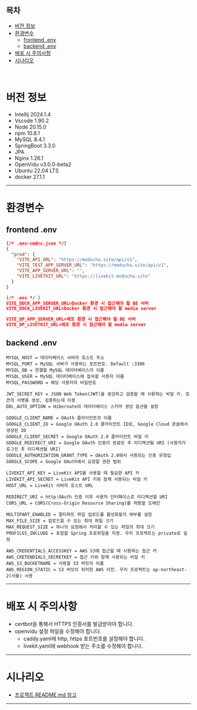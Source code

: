 ## 목차
- [버전 정보](#버전-정보)
- [환경변수](#환경변수)
  - [frontend .env](#frontend-env)
  - [backend .env](#backend-env)
- [배포 시 주의사항](#배포-시-주의사항)
- [시나리오](#시나리오)

<br>

# 버전 정보

- Intellij 2024.1.4
- Vscode 1.90.2
- Node 20.15.0
- npm 10.8.1
- MySQL 8.4.1
- SpringBoot 3.3.0
- JPA
- Nginx 1.26.1
- OpenVidu v3.0.0-beta2
- Ubuntu 22.04 LTS
- docker 27.1.1


---
# 환경변수

## frontend .env
  ```json
  {/* .env-cmdrc.json */}
  {
    "prod": {
      "VITE_API_URL": "https://moducha.site/api/v1",
      "VITE_TEST_APP_SERVER_URL": "https://moducha.site/api/v1",
      "VITE_APP_SERVER_URL": "",
      "VITE_LIVETKIT_URL": "https://livekit.moducha.site"
    }
  }
  
  {/* .env */ }
  VITE_DOCK_APP_SERVER_URL=Docker 환경 시 접근해야 할 BE 서버
  VITE_DOCK_LIVEKIT_URL=Docker 환경 시 접근해야 할 media server

  VITE_DP_APP_SERVER_URL=배포 환경 시 접근해야 할 BE 서버
  VITE_DP_LIVETKIT_URL=배포 환경 시 접근해야 할 media server
  ```

  

## backend .env
```
MYSQL_HOST = 데이터베이스 서버의 호스트 주소
MYSQL_PORT = MySQL 서버가 사용하는 포트번호. Default :3306
MYSQL_DB = 연결할 MySQL 데이터베이스의 이름
MYSQL_USER = MySQL 데이터베이스에 접속할 사용자 이름
MYSQL_PASSWORD = 해당 사용자의 비밀번호

JWT_SECRET_KEY = JSON Web Token(JWT)을 생성하고 검증할 때 사용하는 비밀 키. 토큰의 서명을 생성, 검증하는데 이용
DDL_AUTO_OPTION = Hibernate의 데이터베이스 스키마 생성 옵션을 설정

GOOGLE_CLIENT_NAME = OAuth 클라이언트의 이름
GOOGLE_CLIENT_ID = Google OAuth 2.0 클라이언트 ID로, Google Cloud 콘솔에서 생성된 ID
GOOGLE_CLIENT_SECRET = Google OAuth 2.0 클라이언트 비밀 키
GOOGLE_REDIRECT_URI = Google OAuth 인증이 완료된 후 리디렉션될 URI (사용자가 로그인 후 리디렉션될 URI)
GOOGLE_AUTHORIZATION_GRANT_TYPE = OAuth 2.0에서 사용되는 인증 유형입
GOOGLE_SCOPE = Google OAuth에서 요청할 권한 범위

LIVEKIT_API_KEY = LiveKit API를 사용할 때 필요한 API 키
LIVEKIT_API_SECRET = LiveKit API 키와 함께 사용되는 비밀 키
HOST_URL = LiveKit 서버의 호스트 URL

REDIRECT_URI = http:OAuth 인증 이후 사용자 인터페이스로 리디렉션할 URI
CORS_URL = CORS(Cross-Origin Resource Sharing)를 허용할 도메인

MULTIPART_ENABLED = 멀티파트 파일 업로드를 활성화할지 여부를 설정
MAX_FILE_SIZE = 업로드할 수 있는 최대 파일 크기
MAX_REQUEST_SIZE = 하나의 요청에서 처리할 수 있는 파일의 최대 크기
PROFILES_INCLUDE = 포함할 Spring 프로파일을 지정. 우리 프로젝트는 private로 설정

AWS_CREDENTIALS_ACCESSKEY = AWS S3에 접근할 때 사용하는 접근 키
AWS_CRETENDIALS_SECRETKEY = 접근 키와 함께 사용되는 비밀 키
AWS_S3_BUCKETNAME = 사용할 S3 버킷의 이름
AWS_REGION_STATIC = S3 버킷이 위치한 AWS 리전. 우리 프로젝트는 ap-northeast-2(서울) 사용
```

---
# 배포 시 주의사항
- certbot을 통해서 HTTPS 인증서를 발급받아야 합니다.
- openvidu 설정 파일을 수정해야 합니다.
  - caddy.yaml에 http, https 포트번호를 설정해야 합니다.
  - livekit.yaml에 webhook 받는 주소를 수정해야 합니다.

---
# 시나리오
- [프로젝트 README.md 참고](../README.md)

---
